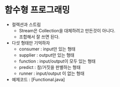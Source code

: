 # 함수형 프로그래밍
- 컬렉션과 스트림
  - Stream은 Collection을 대체하려고 만든것이 아니다.
  - 조합해서 잘 쓰면 된다.
- 다섯 형태만 기억하자
  - consumer : input만 있는 형태
  - supplier : output만 있는 형태
  - function : input/output이 모두 있는 형태
  - predict : 참/거짓을 판별하는 형태
  - runner : input/output 이 없는 형태
- 예제코드 : [Functional.java]
